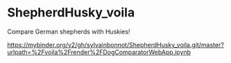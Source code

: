 # ShepherdHusky_voila
Compare German shepherds with Huskies! 


https://mybinder.org/v2/gh/sylvainbonnot/ShepherdHusky_voila.git/master?urlpath=%2Fvoila%2Frender%2FDogComparatorWebApp.ipynb
